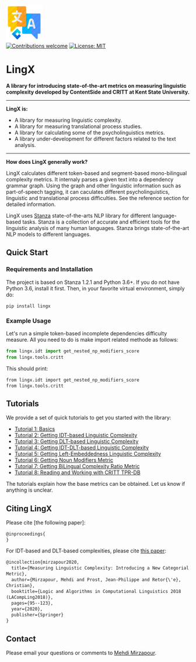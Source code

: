 ![alt text](resources/ContentSide.png)  
[![Contributions welcome](https://img.shields.io/badge/contributions-welcome-brightgreen.svg)](CONTRIBUTING.md)
[![License: MIT](https://img.shields.io/badge/License-MIT-brightgreen.svg)](https://opensource.org/licenses/MIT)
# LingX

**A library for introducing state-of-the-art metrics on measuring linguistic complexity developed by ContentSide and CRITT at Kent State University.**

---

**LingX is:**  

- A library for measuring linguistic complexity.  
- A library for measuring translational process studies.  
- A library for calculating some of the psycholinguistics metrics.  
- A library under-development for different factors related to the text analysis.  

---

**How does LingX generally work?**

LingX calculates different token-based and segment-based mono-bilingual complexity metrics. It internaly parses a given text into a dependency grammar graph. Using the graph and other linguistic information such as part-of-speech tagging, it can caculates different psycholinguistics, linguistic and translational process difficulties. See the reference section for detailed information. 

LingX uses [Stanza](https://stanfordnlp.github.io/stanza/) state-of-the-arts NLP library for different language-based tasks. Stanza is a collection of accurate and efficient tools for the linguistic analysis of many human languages. Stanza brings state-of-the-art NLP models to different languages.

## Quick Start

### Requirements and Installation

The project is based on Stanza 1.2.1 and Python 3.6+. If you do not have Python 3.6, install it first. Then, in your favorite virtual environment, simply do:

```
pip install lingx
```

### Example Usage

Let's run a simple token-based incomplete dependencies difficulty measure. All you need to do is make import related methode as follows:

```python
from lingx.idt import get_nested_np_modifiers_score
from lingx.tools.critt 
```

This should print:

```console
from lingx.idt import get_nested_np_modifiers_score
from lingx.tools.critt 
```

## Tutorials

We provide a set of quick tutorials to get you started with the library:

* [Tutorial 1: Basics](/resources/docs/TUTORIAL_1_BASICS.md)
* [Tutorial 2: Getting IDT-based Linguistic Complexity](/resources/docs/TUTORIAL_2_TAGGING.md)
* [Tutorial 3: Getting DLT-based Linguistic Complexity](/resources/docs/TUTORIAL_3_WORD_EMBEDDING.md)
* [Tutorial 4: Getting IDT-DLT-based Linguistic Complexity](/resources/docs/TUTORIAL_4_ELMO_BERT_FLAIR_EMBEDDING.md)
* [Tutorial 5: Getting Left-Embeddedness Linguistic Complexity](/resources/docs/TUTORIAL_5_DOCUMENT_EMBEDDINGS.md)
* [Tutorial 6: Getting Noun Modifiers Metric](/resources/docs/TUTORIAL_6_CORPUS.md)
* [Tutorial 7: Getting BiLingual Complexity Ratio Metric](/resources/docs/TUTORIAL_7_TRAINING_A_MODEL.md)
* [Tutorial 8: Reading and Working with CRITT TPR-DB ](/resources/docs/TUTORIAL_1_BASICS.md)

The tutorials explain how the base metrics can be obtained. Let us know if anything is unclear.



## Citing LingX

Please cite [the following paper]:

```
@inproceedings{
}
```

For IDT-based and DLT-based complexities, please cite [this paper](https://www.aclweb.org/anthology/papers/N/N19/N19-4010/):

```
@incollection{mirzapour2020,
  title={Measuring Linguistic Complexity: Introducing a New Categorial Metric},
  author={Mirzapour, Mehdi and Prost, Jean-Philippe and Retor{\'e}, Christian},
  booktitle={Logic and Algorithms in Computational Linguistics 2018 (LACompLing2018)},
  pages={95--123},
  year={2020},
  publisher={Springer}
}
```

## Contact

Please email your questions or comments to [Mehdi Mirzapour](https://sites.google.com/view/mehdimirzapour/contact).